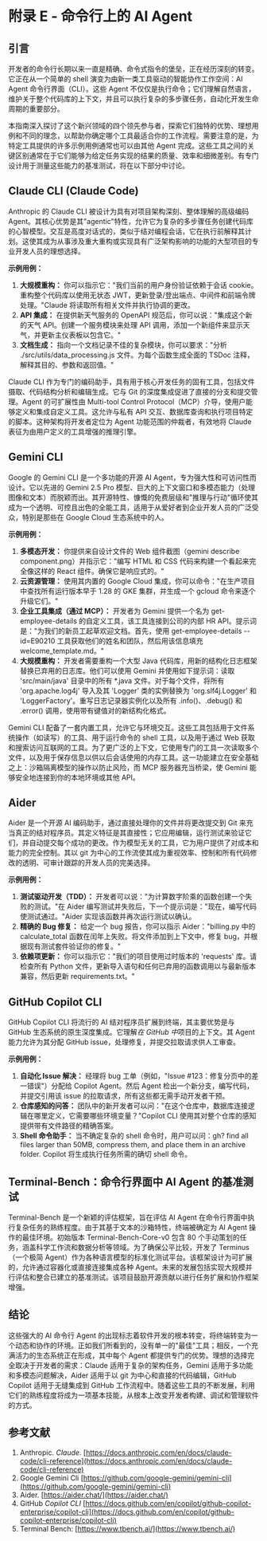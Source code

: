 # 附录 E \- 命令行上的 AI Agent

## 引言

开发者的命令行长期以来一直是精确、命令式指令的堡垒，正在经历深刻的转变。它正在从一个简单的 shell 演变为由新一类工具驱动的智能协作工作空间：AI Agent 命令行界面（CLI）。这些 Agent 不仅仅是执行命令；它们理解自然语言，维护关于整个代码库的上下文，并且可以执行复杂的多步骤任务，自动化开发生命周期的重要部分。

本指南深入探讨了这个新兴领域的四个领先参与者，探索它们独特的优势、理想用例和不同的理念，以帮助你确定哪个工具最适合你的工作流程。需要注意的是，为特定工具提供的许多示例用例通常也可以由其他 Agent 完成。这些工具之间的关键区别通常在于它们能够为给定任务实现的结果的质量、效率和细微差别。有专门设计用于测量这些能力的基准测试，将在以下部分中讨论。

## Claude CLI (Claude Code)

Anthropic 的 Claude CLI 被设计为具有对项目架构深刻、整体理解的高级编码 Agent。其核心优势是其"agentic"特性，允许它为复杂的多步骤任务创建代码库的心智模型。交互是高度对话式的，类似于结对编程会话，它在执行前解释其计划。这使其成为从事涉及重大重构或实现具有广泛架构影响的功能的大型项目的专业开发人员的理想选择。

**示例用例：**

1. **大规模重构：** 你可以指示它："我们当前的用户身份验证依赖于会话 cookie。重构整个代码库以使用无状态 JWT，更新登录/登出端点、中间件和前端令牌处理。"Claude 将读取所有相关文件并执行协调的更改。  
2. **API 集成：** 在提供新天气服务的 OpenAPI 规范后，你可以说："集成这个新的天气 API。创建一个服务模块来处理 API 调用，添加一个新组件来显示天气，并更新主仪表板以包含它。"  
3. **文档生成：** 指向一个文档记录不佳的复杂模块，你可以要求："分析 ./src/utils/data\_processing.js 文件。为每个函数生成全面的 TSDoc 注释，解释其目的、参数和返回值。"

Claude CLI 作为专门的编码助手，具有用于核心开发任务的固有工具，包括文件摄取、代码结构分析和编辑生成。它与 Git 的深度集成促进了直接的分支和提交管理。Agent 的可扩展性由 Multi-tool Control Protocol（MCP）介导，使用户能够定义和集成自定义工具。这允许与私有 API 交互、数据库查询和执行项目特定的脚本。这种架构将开发者定位为 Agent 功能范围的仲裁者，有效地将 Claude 表征为由用户定义的工具增强的推理引擎。

## Gemini CLI

Google 的 Gemini CLI 是一个多功能的开源 AI Agent，专为强大性和可访问性而设计。它以先进的 Gemini 2.5 Pro 模型、巨大的上下文窗口和多模态能力（处理图像和文本）而脱颖而出。其开源特性、慷慨的免费层级和"推理与行动"循环使其成为一个透明、可控且出色的全能工具，适用于从爱好者到企业开发人员的广泛受众，特别是那些在 Google Cloud 生态系统中的人。

**示例用例：**

1. **多模态开发：** 你提供来自设计文件的 Web 组件截图（gemini describe component.png）并指示它："编写 HTML 和 CSS 代码来构建一个看起来完全像这样的 React 组件。确保它是响应式的。"  
2. **云资源管理：** 使用其内置的 Google Cloud 集成，你可以命令："在生产项目中查找所有运行版本早于 1.28 的 GKE 集群，并生成一个 gcloud 命令来逐个升级它们。"  
3. **企业工具集成（通过 MCP）：** 开发者为 Gemini 提供一个名为 get-employee-details 的自定义工具，该工具连接到公司的内部 HR API。提示词是："为我们的新员工起草欢迎文档。首先，使用 get-employee-details \--id=E90210 工具获取他们的姓名和团队，然后用该信息填充 welcome\_template.md。"  
4. **大规模重构：** 开发者需要重构一个大型 Java 代码库，用新的结构化日志框架替换已弃用的日志库。他们可以使用 Gemini 并使用如下提示词：读取 'src/main/java' 目录中的所有 \*.java 文件。对于每个文件，将所有 'org.apache.log4j' 导入及其 'Logger' 类的实例替换为 'org.slf4j.Logger' 和 'LoggerFactory'。重写日志记录器实例化以及所有 .info()、.debug() 和 .error() 调用，使用带有键值对的新结构化格式。

Gemini CLI 配备了一套内置工具，允许它与环境交互。这些工具包括用于文件系统操作（如读写）的工具、用于运行命令的 shell 工具，以及用于通过 Web 获取和搜索访问互联网的工具。为了更广泛的上下文，它使用专门的工具一次读取多个文件，以及用于保存信息以供以后会话使用的内存工具。这一功能建立在安全基础之上：沙箱隔离模型的操作以防止风险，而 MCP 服务器充当桥梁，使 Gemini 能够安全地连接到你的本地环境或其他 API。

## Aider

Aider 是一个开源 AI 编码助手，通过直接处理你的文件并将更改提交到 Git 来充当真正的结对程序员。其定义特征是其直接性；它应用编辑，运行测试来验证它们，并自动提交每个成功的更改。作为模型无关的工具，它为用户提供了对成本和能力的完全控制。其以 git 为中心的工作流使其成为重视效率、控制和所有代码修改的透明、可审计跟踪的开发人员的完美选择。

**示例用例：**

1. **测试驱动开发（TDD）：** 开发者可以说："为计算数字阶乘的函数创建一个失败的测试。"在 Aider 编写测试并失败后，下一个提示词是："现在，编写代码使测试通过。"Aider 实现该函数并再次运行测试以确认。  
2. **精确的 Bug 修复：** 给定一个 bug 报告，你可以指示 Aider："billing.py 中的 calculate\_total 函数在闰年上失败。将文件添加到上下文中，修复 bug，并根据现有测试套件验证你的修复。"  
3. **依赖项更新：** 你可以指示它："我们的项目使用过时版本的 'requests' 库。请检查所有 Python 文件，更新导入语句和任何已弃用的函数调用以与最新版本兼容，然后更新 requirements.txt。"

## GitHub Copilot CLI

GitHub Copilot CLI 将流行的 AI 结对程序员扩展到终端，其主要优势是与 GitHub 生态系统的原生深度集成。它理解*在 GitHub 中*项目的上下文。其 Agent 能力允许为其分配 GitHub issue，处理修复，并提交拉取请求供人工审查。

**示例用例：**

1. **自动化 Issue 解决：** 经理将 bug 工单（例如，"Issue \#123：修复分页中的差一错误"）分配给 Copilot Agent。然后 Agent 检出一个新分支，编写代码，并提交引用该 issue 的拉取请求，所有这些都无需手动开发者干预。  
2. **仓库感知的问答：** 团队中的新开发者可以问："在这个仓库中，数据库连接逻辑在哪里定义，它需要哪些环境变量？"Copilot CLI 使用其对整个仓库的感知提供带有文件路径的精确答案。  
3. **Shell 命令助手：** 当不确定复杂的 shell 命令时，用户可以问：gh? find all files larger than 50MB, compress them, and place them in an archive folder. Copilot 将生成执行任务所需的确切 shell 命令。

## Terminal-Bench：命令行界面中 AI Agent 的基准测试

Terminal-Bench 是一个新颖的评估框架，旨在评估 AI Agent 在命令行界面中执行复杂任务的熟练程度。由于其基于文本的沙箱特性，终端被确定为 AI Agent 操作的最佳环境。初始版本 Terminal-Bench-Core-v0 包含 80 个手动策划的任务，涵盖科学工作流和数据分析等领域。为了确保公平比较，开发了 Terminus（一个极简 Agent）作为各种语言模型的标准化测试平台。该框架设计为可扩展的，允许通过容器化或直接连接集成各种 Agent。未来的发展包括实现大规模并行评估和整合已建立的基准测试。该项目鼓励开源贡献以进行任务扩展和协作框架增强。

## 结论

这些强大的 AI 命令行 Agent 的出现标志着软件开发的根本转变，将终端转变为一个动态和协作的环境。正如我们所看到的，没有单一的"最佳"工具；相反，一个充满活力的生态系统正在形成，其中每个 Agent 都提供专门的优势。理想的选择完全取决于开发者的需求：Claude 适用于复杂的架构任务，Gemini 适用于多功能和多模态问题解决，Aider 适用于以 git 为中心和直接的代码编辑，GitHub Copilot 适用于无缝集成到 GitHub 工作流程中。随着这些工具的不断发展，利用它们的熟练程度将成为一项基本技能，从根本上改变开发者构建、调试和管理软件的方式。

## 参考文献

1. Anthropic. *Claude*. [https://docs.anthropic.com/en/docs/claude-code/cli-reference](https://docs.anthropic.com/en/docs/claude-code/cli-reference)   
2. Google Gemini Cli [https://github.com/google-gemini/gemini-cli](https://github.com/google-gemini/gemini-cli)   
3. Aider. [https://aider.chat/](https://aider.chat/)  
4. GitHub *Copilot CLI* [https://docs.github.com/en/copilot/github-copilot-enterprise/copilot-cli](https://docs.github.com/en/copilot/github-copilot-enterprise/copilot-cli)  
5. Terminal Bench: [https://www.tbench.ai/](https://www.tbench.ai/) 